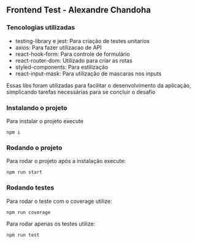 ## Frontend Test - Alexandre Chandoha

### Tencologias utilizadas
 - testing-library e jest: Para criação de testes unitarios
 - axios: Para fazer utilizacao de API
 - react-hook-form: Para controle de formulário
 - react-router-dom: Utilizado para criar as rotas
 - styled-components: Para estilização
 - react-input-mask: Para utilização de mascaras nos inputs
<!-- end of the list -->
Essas libs foram utilizadas para facilitar o desenvolvimento da aplicação, simplicando tarefas necessárias para se concluir o desafio
### Instalando o projeto

 Para instalar o projeto execute 
 ```
 npm i
 ```

 ### Rodando o projeto
 Para rodar o projeto após a instalação execute:
 ```
 npm run start
 ```

 ### Rodando testes
 Para rodar o teste com o coverage utilize:
 ```
 npm run coverage
 ```

 Para rodar apenas os testes utilize:
 ```
 npm run test
 ```



 